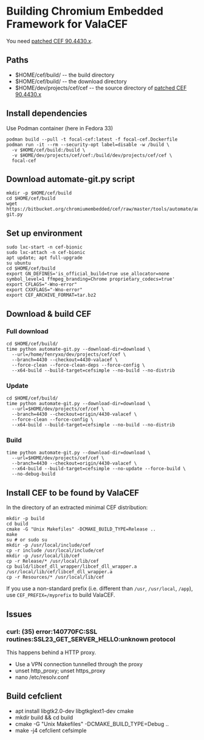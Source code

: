 Building Chromium Embedded Framework for ValaCEF
===========================================

You need [patched CEF 90.4430.x](https://github.com/tiliado/cef/tree/4430-valacef).

Paths
-----

  * $HOME/cef/build/ -- the build directory
  * $HOME/cef/build/ -- the download directory
  * $HOME/dev/projects/cef/cef -- the source directory
    of [patched CEF 90.4430.x](https://github.com/tiliado/cef/tree/4430-valacef)

Install dependencies
------------------

Use Podman container (here in Fedora 33)

    podman build --pull -t focal-cef:latest -f focal-cef.Dockerfile
    podman run -it --rm --security-opt label=disable -w /build \
      -v $HOME/cef/build:/build \
      -v $HOME/dev/projects/cef/cef:/build/dev/projects/cef/cef \
      focal-cef


Download automate-git.py script
----------------------------

    mkdir -p $HOME/cef/build
    cd $HOME/cef/build
    wget https://bitbucket.org/chromiumembedded/cef/raw/master/tools/automate/automate-git.py

Set up environment
----------------

    sudo lxc-start -n cef-bionic
    sudo lxc-attach -n cef-bionic
    apt update; apt full-upgrade
    su ubuntu
    cd $HOME/cef/build
    export GN_DEFINES='is_official_build=true use_allocator=none symbol_level=1 ffmpeg_branding=Chrome proprietary_codecs=true'
    export CFLAGS="-Wno-error"
    export CXXFLAGS="-Wno-error"
    export CEF_ARCHIVE_FORMAT=tar.bz2

Download & build CEF
------------------

### Full download

    cd $HOME/cef/build/
    time python automate-git.py --download-dir=download \
      --url=/home/fenryxo/dev/projects/cef/cef \
      --branch=4430 --checkout=4430-valacef \
      --force-clean --force-clean-deps --force-config \
      --x64-build --build-target=cefsimple --no-build --no-distrib

### Update

    cd $HOME/cef/build/
    time python automate-git.py --download-dir=download \
      --url=$HOME/dev/projects/cef/cef \
      --branch=4430 --checkout=origin/4430-valacef \
      --force-clean --force-config \
      --x64-build --build-target=cefsimple --no-build --no-distrib

### Build

    time python automate-git.py --download-dir=download \
      --url=$HOME/dev/projects/cef/cef \
      --branch=4430 --checkout=origin/4430-valacef \
      --x64-build --build-target=cefsimple --no-update --force-build \
      --no-debug-build

Install CEF to be found by ValaCEF
------------------------------

In the directory of an extracted minimal CEF distribution:

    mkdir -p build
    cd build
    cmake -G "Unix Makefiles" -DCMAKE_BUILD_TYPE=Release ..
    make
    su # or sudo su
    mkdir -p /usr/local/include/cef
    cp -r include /usr/local/include/cef
    mkdir -p /usr/local/lib/cef
    cp -r Release/* /usr/local/lib/cef
    cp build/libcef_dll_wrapper/libcef_dll_wrapper.a /usr/local/lib/cef/libcef_dll_wrapper.a
    cp -r Resources/* /usr/local/lib/cef

If you use a non-standard prefix (i.e. different than `/usr`, `/usr/local`, `/app`), use `CEF_PREFIX=/myprefix`
to build ValaCEF.

Issues
------

### curl: (35) error:140770FC:SSL routines:SSL23_GET_SERVER_HELLO:unknown protocol

This happens behind a HTTP proxy.

  * Use a VPN connection tunnelled through the proxy
  * unset http_proxy; unset https_proxy
  * nano /etc/resolv.conf

Build cefclient
---------------

* apt install libgtk2.0-dev libgtkglext1-dev cmake
* mkdir build && cd build
* cmake -G "Unix Makefiles" -DCMAKE_BUILD_TYPE=Debug ..
* make -j4 cefclient cefsimple
